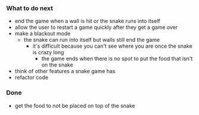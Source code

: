 ### What to do next
* end the game when a wall is hit or the snake runs into itself
* allow the user to restart a game quickly after they get a game over
* make a blackout mode
    * the snake can run into itself but walls still end the game
        * it's difficult because you can't see where you are once the snake is crazy long
            * the game ends when there is no spot to put the food that isn't on the snake
* think of other features a snake game has
* refactor code 

### Done
* get the food to not be placed on top of the snake